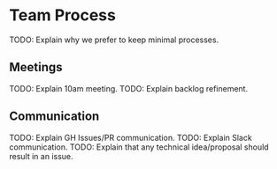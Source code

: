 # Team Process

TODO: Explain why we prefer to keep minimal processes.

## Meetings

TODO: Explain 10am meeting.
TODO: Explain backlog refinement.

## Communication

TODO: Explain GH Issues/PR communication.
TODO: Explain Slack communication.
TODO: Explain that any technical idea/proposal should result in an issue.
